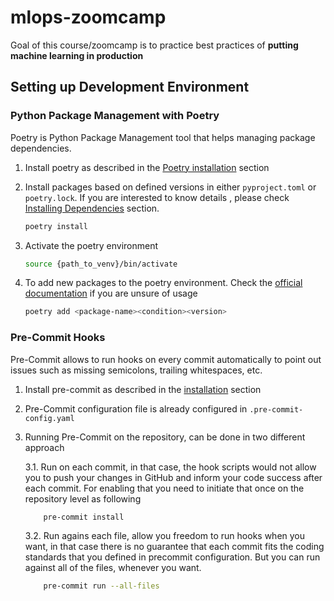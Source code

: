 # mlops-zoomcamp

Goal of this course/zoomcamp is to practice best practices of **putting machine learning in production**


## Setting up Development Environment

### Python Package Management with Poetry

Poetry is Python Package Management tool that helps managing package dependencies.

1. Install poetry as described in the [Poetry installation](https://python-poetry.org/docs/#installation) section

2. Install packages based on defined versions in either `pyproject.toml` or `poetry.lock`. If you are interested to know details , please check [Installing Dependencies](https://python-poetry.org/docs/basic-usage/#installing-dependencies) section.
    ```bash 
    poetry install
    ```

3. Activate the poetry environment 
    ```bash 
    source {path_to_venv}/bin/activate
    ```

4. To add new packages to the poetry environment. Check the [official documentation](https://python-poetry.org/docs/cli/#add) if you are unsure of usage
    ```bash
    poetry add <package-name><condition><version>
    ```

### Pre-Commit Hooks

Pre-Commit allows to run hooks on every commit automatically to point out issues such as missing semicolons, trailing whitespaces, etc.

1. Install pre-commit as described in the [installation](https://pre-commit.com/) section

2. Pre-Commit configuration file is already configured in `.pre-commit-config.yaml`

3. Running Pre-Commit on the repository, can be done in two different approach

    3.1.  Run on each commit, in that case, the hook scripts would not allow you to push your changes in GitHub
    and inform your code success after each commit. For enabling that you need to initiate that once on the repository level as following   
    ```bash 
        pre-commit install
     ```
    
    3.2. Run agains each file, allow you freedom to run hooks when you want, in that case there is no guarantee that each commit fits the coding 
    standards that you defined in  precommit configuration. But you can run against all of the files, whenever you want.
    ```bash
        pre-commit run --all-files
    ```